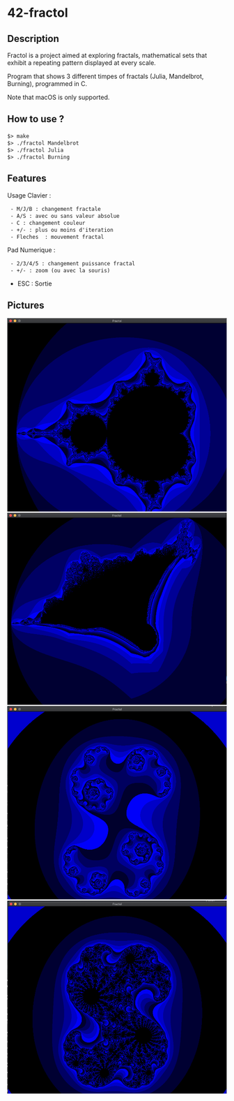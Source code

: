 # 42-fractol

## Description

Fractol is a project aimed at exploring fractals, mathematical sets that exhibit a repeating pattern displayed at every scale.

Program that shows 3 different timpes of fractals (Julia, Mandelbrot, Burning), programmed in C.

Note that macOS is only supported.

## How to use ?

```
$> make
$> ./fractol Mandelbrot
$> ./fractol Julia
$> ./fractol Burning
```

## Features

Usage Clavier :

     - M/J/B : changement fractale
     - A/S : avec ou sans valeur absolue
     - C : changement couleur
     - +/- : plus ou moins d'iteration
     - Fleches  : mouvement fractal

Pad Numerique :

     - 2/3/4/5 : changement puissance fractal
     - +/- : zoom (ou avec la souris)

- ESC : Sortie

## Pictures

![fractol screenshot](../img/42/fractol1.png?raw=true)
![fractol screenshot](../img/42/fractol2.png?raw=true)
![fractol screenshot](../img/42/fractol3.png?raw=true)
![fractol screenshot](../img/42/fractol4.png?raw=true)
